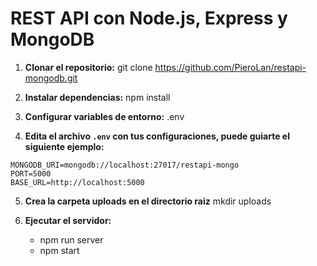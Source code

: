 # REST API con Node.js, Express y MongoDB

1. **Clonar el repositorio:**
git clone https://github.com/PieroLan/restapi-mongodb.git

2. **Instalar dependencias:**
npm install

3. **Configurar variables de entorno:**
.env

4. **Edita el archivo `.env` con tus configuraciones, puede guiarte el siguiente ejemplo:**

```env
MONGODB_URI=mongodb://localhost:27017/restapi-mongo
PORT=5000
BASE_URL=http://localhost:5000
```

5. **Crea la carpeta uploads en el directorio raiz**
mkdir uploads

1. **Ejecutar el servidor:**
    - npm run server
    - npm start